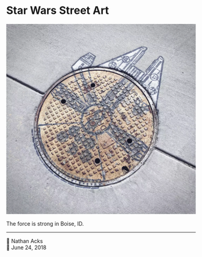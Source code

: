 # Star Wars Street Art

![A manhole cover transformed into the Millennium Falcon](assets/e0d90f59ad86d14b25f035582f8a5d68.webp)

The force is strong in Boise, ID.

- - - -

👤 Nathan Acks  
📅 June 24, 2018
